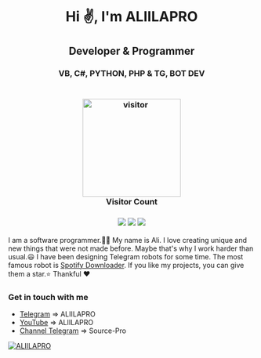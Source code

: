 <h1 align="center">Hi ✌, I'm ALIILAPRO</h1>
<h2 align="center">Developer & Programmer</h2>
<h3 align="center">VB, C#, PYTHON, PHP & TG, BOT DEV</h3>
<h3 align="center">
  <br>
  <a href="https://t.me/aliilapro"><img src="https://profile-counter.glitch.me/aliilapro/count.svg" alt="visitor" width="200"></a>
  <br>
  Visitor Count
  <br>
</h3>

<h3 align="center">
<a href="https://github.com/ALIILAPRO/ALIILAPRO"><img src="https://img.shields.io/github/stars/aliilapro/aliilapro"></a>
<a href="aliilapro.github.io"><img src="hhttps://img.shields.io/youtube/channel/views/UCsq5dmDDFD02d6JF2UdtMow?style=social)](YouTube"></a>
<a href="https://t.me/aliilapro"><img src="https://img.shields.io/website?down_color=blue&down_message=blue&up_color=blue&up_message=ALIILAPRO&url=https://t.me/aliilapro)](Telegram"></a>
</h3> 
<p align="left">I am a software programmer.👨‍💻 My name is Ali. I love creating unique and new things that were not made before. 
    Maybe that's why I work harder than usual.😃 I have been designing Telegram robots for some time. The most famous robot is <a href="https://t.me/spotdlrobot">Spotify Downloader</a>. If you like my projects, you can give them a star.⭐
Thankful ❤</p>
    


### Get in touch with me
- [Telegram](https://t.me/aliilapro)          => ALIILAPRO
- [YouTube](https://www.youtube.com/channel/UCsq5dmDDFD02d6JF2UdtMow)           => ALIILAPRO
- [Channel Telegram](https://t.me/source_pro) => Source-Pro


[![ALIILAPRO](https://github-readme-stats.vercel.app/api?username=aliilapro&hide=prs,issues,contribs&theme=highcontrast&count_private=true&show_icons=true&include_all_commits=true)](https://aliilapro.github.io)
